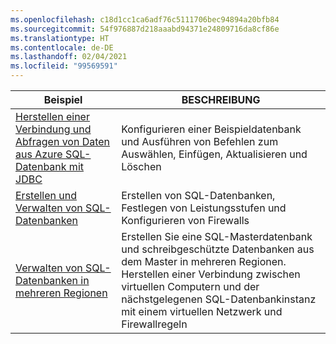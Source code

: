 ```yaml
---
ms.openlocfilehash: c18d1cc1ca6adf76c5111706bec94894a20bfb84
ms.sourcegitcommit: 54f976887d218aaabd94371e24809716da8cf86e
ms.translationtype: HT
ms.contentlocale: de-DE
ms.lasthandoff: 02/04/2021
ms.locfileid: "99569591"
---
```

|Beispiel   |BESCHREIBUNG  |
|---------|---------|
| [Herstellen einer Verbindung und Abfragen von Daten aus Azure SQL-Datenbank mit JDBC][3] | Konfigurieren einer Beispieldatenbank und Ausführen von Befehlen zum Auswählen, Einfügen, Aktualisieren und Löschen |
| [Erstellen und Verwalten von SQL-Datenbanken][1] | Erstellen von SQL-Datenbanken, Festlegen von Leistungsstufen und Konfigurieren von Firewalls|
| [Verwalten von SQL-Datenbanken in mehreren Regionen][2] | Erstellen Sie eine SQL-Masterdatenbank und schreibgeschützte Datenbanken aus dem Master in mehreren Regionen. Herstellen einer Verbindung zwischen virtuellen Computern und der nächstgelegenen SQL-Datenbankinstanz mit einem virtuellen Netzwerk und Firewallregeln | 

[1]: https://github.com/Azure-Samples/sql-database-java-manage-db/
[2]: https://github.com/Azure-Samples/sql-database-java-manage-sql-databases-across-regions
[3]: /azure/sql-database/sql-database-connect-query-java
